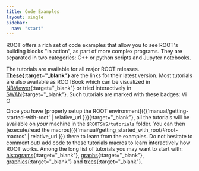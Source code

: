 ```yaml
---
title: Code Examples
layout: single
sidebar:
  nav: "start"
---
```


ROOT offers a rich set of code examples that allow you to see ROOT's building blocks "in action",
as part of more complex programs. They are separated in two categories: C++ or python scripts
and Jupyter notebooks.

The tutorials are available for all major ROOT releases.
**[These](https://root.cern.ch/doc/master/group__Tutorials.html){:target="_blank"}** are the links for their
latest version. Most tutorials are also available as ROOTBook which can
be visualized in [NBViewer](http://nbviewer.jupyter.org/){:target="_blank"} or tried interactively in
[SWAN](https://swan.web.cern.ch){:target="_blank"}. Such tutorials are marked with these badges:
<img src="https://root.cern.ch/doc/master/notebook.gif" alt="View in nbviewer" style="height:1em">
<img src="https://swanserver.web.cern.ch/swanserver/images/badge_swan_white_150.png" alt="Open in SWAN" style="height:1em">

Once you have [properly setup the ROOT environment]({{'manual/getting-started-with-root' | relative_url }}){:target="_blank"},
all the tutorials will be available on *your* machine in the `$ROOTSYS/tutorials` folder.
You can then [execute/read the macros]({{'manual/getting_started_with_root/#root-macros' | relative_url }})
there to learn from the examples. Do not hesitate to comment out/ add code to these tutorials
macros to learn interactively how ROOT works.
Among the long list of tutorials you may want to start with:
[histograms](https://root.cern.ch/doc/master/group__tutorial__hist.html){:target="_blank"},
[graphs](https://root.cern.ch/doc/master/group__tutorial__graphs.html){:target="_blank"},
[graphics](https://root.cern.ch/doc/master/group__tutorial__graphics.html){:target="_blank"} and
[trees](https://root.cern.ch/doc/master/group__tutorial__tree.html){:target="_blank"}.